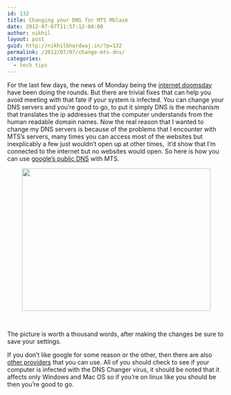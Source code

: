 ```yaml
---
id: 132
title: Changing your DNS for MTS Mblaze
date: 2012-07-07T11:57:12-04:00
author: nikhil
layout: post
guid: http://nikhilbhardwaj.in/?p=132
permalink: /2012/07/07/change-mts-dns/
categories:
  - tech tips
---
```

For the last few days, the news of Monday being the <a title="Internet Doomsday" href="http://www.telegraph.co.uk/technology/internet/9377896/Internet-doomsday-due-on-Monday-claims-FBI.html" target="_blank">internet doomsday</a> have been doing the rounds. But there are trivial fixes that can help you avoid meeting with that fate if your system is infected. You can change your DNS servers and you&#8217;re good to go, to put it simply DNS is the mechanism that translates the ip addresses that the computer understands from the human readable domain names.
Now the real reason that I wanted to change my DNS servers is because of the problems that I encounter with MTS&#8217;s servers, many times you can access most of the websites but inexplicably a few just wouldn&#8217;t open up at other times,  it&#8217;d show that I&#8217;m connected to the internet but no websites would open. So here is how you can use <a title="Google DNS" href="https://developers.google.com/speed/public-dns/" target="_blank">google&#8217;s public DNS</a> with MTS.

<p style="text-align: center;">
  <a href="http://nikhilbhardwaj.in/wp-content/uploads/2012/07/MBlaze-Application_2012-07-07_11-48-49.png"><img class="aligncenter  wp-image-133" title="MTS MBlaze Application" src="http://nikhilbhardwaj.in/wp-content/uploads/2012/07/MBlaze-Application_2012-07-07_11-48-49.png" alt="" width="436" height="329" srcset="https://nikhilbhardwaj.in/wp-content/uploads/2012/07/MBlaze-Application_2012-07-07_11-48-49.png 726w, https://nikhilbhardwaj.in/wp-content/uploads/2012/07/MBlaze-Application_2012-07-07_11-48-49-300x226.png 300w" sizes="(max-width: 436px) 100vw, 436px" /></a>
</p>

&nbsp;

The picture is worth a thousand words, after making the changes be sure to save your settings.

If you don&#8217;t like google for some reason or the other, then there are also <a title="Other DNS Providers" href="http://www.cyberciti.biz/faq/free-dns-server/" target="_blank">other providers</a> that you can use. All of you should check to see if your computer is infected with the DNS Changer virus, it should be noted that it affects only Windows and Mac OS so if you&#8217;re on linux like you should be then you&#8217;re good to go.
